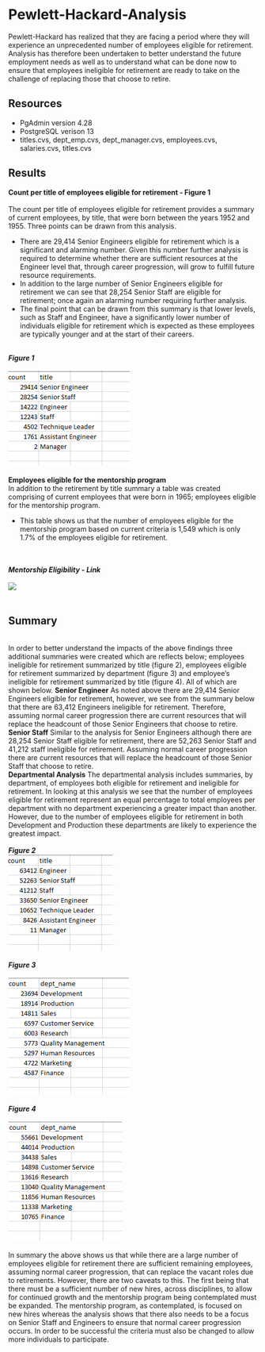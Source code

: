 <h1>Pewlett-Hackard-Analysis</h1>
Pewlett-Hackard has realized that they are facing a period where they will experience an unprecedented number of employees eligible for retirement.  Analysis has therefore been undertaken to better understand the future employment needs as well as to understand what can be done now to ensure that employees ineligible for retirement are ready to take on the challenge of replacing those that choose to retire.

<h2>Resources</h2>
<ul>
  <li>PgAdmin version 4.28</li>
  <li>PostgreSQL verison 13</li>
  <li>titles.cvs, dept_emp.cvs, dept_manager.cvs, employees.cvs, salaries.cvs, titles.cvs</li>
</ul>
<h2>Results</h2>

<b>Count per title of employees eligible for retirement - Figure 1</b><br>
<br>
The count per title of employees eligible for retirement provides a summary of current employees, by title, that were born between the years 1952 and 1955.  Three points can be drawn from this analysis.
<br>
<ul>
<li>There are 29,414 Senior Engineers eligible for retirement which is a significant and alarming number.  Given this number further analysis is required to determine whether there are sufficient resources at the Engineer level that, through career progression, will grow to fulfill future resource requirements. </li>
<li>In addition to the large number of Senior Engineers eligible for retirement we can see that 28,254 Senior Staff are eligible for retirement; once again an alarming number requiring further analysis.</li>
<li>The final point that can be drawn from this summary is that lower levels, such as Staff and Engineer, have a significantly lower number of individuals eligible for retirement which is expected as these employees are typically younger and at the start of their careers.</li>  
</ul>
<br>
<b><i>Figure 1</b></i>
<br>
<br>
<img src="https://github.com/bedwardssmith/Pewlett-Hackard-Analysis/blob/main/Analysis_Projects_Folder/Pewlett_Hackard_Analysis_Folder/Data/retiring_titles_sum.png">
<br>
<br>
<b>Employees eligible for the mentorship program</b>
<br>
In addition to the retirement by title summary a table was created comprising of current employees that were born in 1965; employees eligible for the mentorship program.  
<br>
<ul>
<li> This table shows us that the number of employees eligible for the mentorship program based on current criteria is 1,549 which is only 1.7% of the employees eligible for retirement.
</ul>
<br>
<br>
<b><i>Mentorship Eligibility - Link</b></i>
<br>
<br>
<img src="https://github.com/bedwardssmith/Pewlett-Hackard-Analysis/blob/main/Analysis_Projects_Folder/Pewlett_Hackard_Analysis_Folder/Data/mentorship_eligibility.csv">
<br>
<br>
<h2>Summary</h2>
<br>
In order to better understand the impacts of the above findings three additional summaries were created which are reflects below; employees ineligible for retirement summarized by title (figure 2), employees eligible for retirement summarized by department (figure 3) and employee’s ineligible for retirement summarized by title (figure 4).  All of which are shown below.
<b>Senior Engineer</b>
As noted above there are 29,414 Senior Engineers eligible for retirement, however, we see from the summary below that there are 63,412 Engineers ineligible for retirement.  Therefore, assuming normal career progression there are current resources that will replace the headcount of those Senior Engineers that choose to retire.
<br>
<b>Senior Staff</b>
Similar to the analysis for Senior Engineers although there are 28,254 Senior Staff eligible for retirement, there are 52,263 Senior Staff and 41,212 staff ineligible for retirement.  Assuming normal career progression there are current resources that will replace the headcount of those Senior Staff that choose to retire.
<br>
<b> Departmental Analysis</b>
The departmental analysis includes summaries, by department, of employees both eligible for retirement and ineligible for retirement.  In looking at this analysis we see that the number of employees eligible for retirement represent an equal percentage to total employees per department with no department experiencing a greater impact than another.  However, due to the number of employees eligible for retirement in both Development and Production these departments are likely to experience the greatest impact.
<br>
<br>
<b><i>Figure 2</b></i>
<br>
<img src="https://github.com/bedwardssmith/Pewlett-Hackard-Analysis/blob/main/Analysis_Projects_Folder/Pewlett_Hackard_Analysis_Folder/Data/ineligible_title_sum.png">
<br>
<br>
<b><i>Figure 3</b></i>
<br>
<br>
<img src="https://github.com/bedwardssmith/Pewlett-Hackard-Analysis/blob/main/Analysis_Projects_Folder/Pewlett_Hackard_Analysis_Folder/Data/retiring_dept_sum.png">
<br>
<br>
<b><i>Figure 4</b></i>
<br>
<br>
<img src="https://github.com/bedwardssmith/Pewlett-Hackard-Analysis/blob/main/Analysis_Projects_Folder/Pewlett_Hackard_Analysis_Folder/Data/ineligible_dept_sum.png">
<br>
<br>
In summary the above shows us that while there are a large number of employees eligible for retirement there are sufficient remaining employees, assuming normal career progression, that can replace the vacant roles due to retirements.  However, there are two caveats to this.  The first being that there must be a sufficient number of new hires, across disciplines, to allow for continued growth and the mentorship program being contemplated must be expanded.  The mentorship program, as contemplated, is focused on new hires whereas the analysis shows that there also needs to be a focus on Senior Staff and Engineers to ensure that normal career progression occurs.   In order to be successful the criteria must also be changed to allow more individuals to participate.


